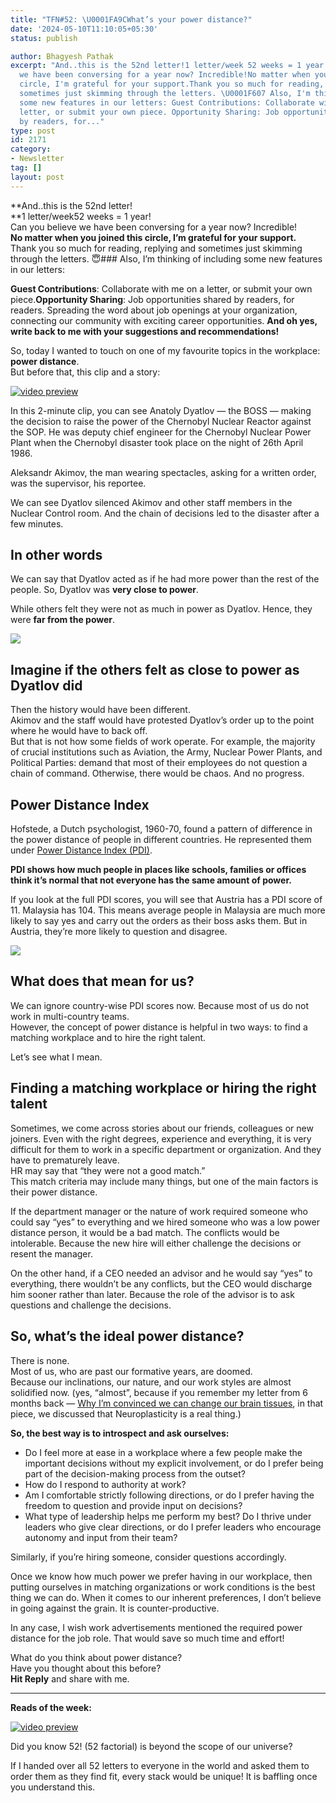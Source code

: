 ```yaml
---
title: "TFN#52: \U0001FA9CWhat’s your power distance?"
date: '2024-05-10T11:10:05+05:30'
status: publish

author: Bhagyesh Pathak
excerpt: "And..this is the 52nd letter!1 letter/week 52 weeks = 1 year!Can you believe
  we have been conversing for a year now? Incredible!No matter when you joined this
  circle, I'm grateful for your support.Thank you so much for reading, replying and
  sometimes just skimming through the letters. \U0001F607 Also, I'm thinking of including
  some new features in our letters: Guest Contributions: Collaborate with me on a
  letter, or submit your own piece. Opportunity Sharing: Job opportunities shared
  by readers, for..."
type: post
id: 2171
category:
- Newsletter
tag: []
layout: post
---
```


**And..this is the 52nd letter!  
​**1 letter/week52 weeks = 1 year!  
Can you believe we have been conversing for a year now? Incredible!  
​**No matter when you joined this circle, I’m grateful for your support.**​  
Thank you so much for reading, replying and sometimes just skimming through the letters. 😇### Also, I’m thinking of including some new features in our letters:

**Guest Contributions**: Collaborate with me on a letter, or submit your own piece.**Opportunity Sharing**: Job opportunities shared by readers, for readers. Spreading the word about job openings at your organization, connecting our community with exciting career opportunities. **And oh yes, write back to me with your suggestions and recommendations!**

So, today I wanted to touch on one of my favourite topics in the workplace: **power distance**.  
But before that, this clip and a story:

[![video preview](https://functions-js.convertkit.com/playbutton?play=%23324C85&accent=%23ffffff&thumbnailof=https%3A%2F%2Fwww.youtube.com%2Fwatch%3Fv%3D6y6cLDr9oJg%E2%80%8B&width=480&height=270&fit=contain)​](https://www.youtube.com/watch?v=6y6cLDr9oJg%E2%80%8B)

In this 2-minute clip, you can see Anatoly Dyatlov — the BOSS — making the decision to raise the power of the Chernobyl Nuclear Reactor against the SOP. He was deputy chief engineer for the Chernobyl Nuclear Power Plant when the Chernobyl disaster took place on the night of 26th April 1986.

Aleksandr Akimov, the man wearing spectacles, asking for a written order, was the supervisor, his reportee.

We can see Dyatlov silenced Akimov and other staff members in the Nuclear Control room. And the chain of decisions led to the disaster after a few minutes.

In other words
--------------

We can say that Dyatlov acted as if he had more power than the rest of the people. So, Dyatlov was **very close to power**.

While others felt they were not as much in power as Dyatlov. Hence, they were **far from the power**.

![](https://embed.filekitcdn.com/e/tkwVjiL2WnM6sb9P2ZThes/hWBJwVepdTsqyoTTsmEAc8)

Imagine if the others felt as close to power as Dyatlov did
-----------------------------------------------------------

Then the history would have been different.  
Akimov and the staff would have protested Dyatlov’s order up to the point where he would have to back off.  
But that is not how some fields of work operate. For example, the majority of crucial institutions such as Aviation, the Army, Nuclear Power Plants, and Political Parties: demand that most of their employees do not question a chain of command. Otherwise, there would be chaos. And no progress.

Power Distance Index
--------------------

Hofstede, a Dutch psychologist, 1960-70, found a pattern of difference in the power distance of people in different countries. He represented them under [Power Distance Index (PDI)](https://clearlycultural.com/geert-hofstede-cultural-dimensions/power-distance-index/).

**PDI shows how much people in places like schools, families or offices think it’s normal that not everyone has the same amount of power.**

If you look at the full PDI scores, you will see that Austria has a PDI score of 11. Malaysia has 104. This means average people in Malaysia are much more likely to say yes and carry out the orders as their boss asks them. But in Austria, they’re more likely to question and disagree.

![](https://embed.filekitcdn.com/e/tkwVjiL2WnM6sb9P2ZThes/J9PBu3G99N8ezp1DptkLX)

What does that mean for us?
---------------------------

We can ignore country-wise PDI scores now. Because most of us do not work in multi-country teams.  
However, the concept of power distance is helpful in two ways: to find a matching workplace and to hire the right talent.

Let’s see what I mean.

Finding a matching workplace or hiring the right talent
-------------------------------------------------------

Sometimes, we come across stories about our friends, colleagues or new joiners. Even with the right degrees, experience and everything, it is very difficult for them to work in a specific department or organization. And they have to prematurely leave.  
HR may say that “they were not a good match.”  
This match criteria may include many things, but one of the main factors is their power distance.

If the department manager or the nature of work required someone who could say “yes” to everything and we hired someone who was a low power distance person, it would be a bad match. The conflicts would be intolerable. Because the new hire will either challenge the decisions or resent the manager.

On the other hand, if a CEO needed an advisor and he would say “yes” to everything, there wouldn’t be any conflicts, but the CEO would discharge him sooner rather than later. Because the role of the advisor is to ask questions and challenge the decisions.

So, what’s the ideal power distance?
------------------------------------

There is none.  
Most of us, who are past our formative years, are doomed.  
Because our inclinations, our nature, and our work styles are almost solidified now. (yes, “almost”, because if you remember my letter from 6 months back — [Why I’m convinced we can change our brain tissues](https://bhagyeshpathak.com/blog/%f0%9f%aa%9cwhy-im-convinced-we-can-change-our-brain-tissues/), in that piece, we discussed that Neuroplasticity is a real thing.)

**So, the best way is to introspect and ask ourselves:**

- Do I feel more at ease in a workplace where a few people make the important decisions without my explicit involvement, or do I prefer being part of the decision-making process from the outset?
- How do I respond to authority at work?
- Am I comfortable strictly following directions, or do I prefer having the freedom to question and provide input on decisions?
- What type of leadership helps me perform my best? Do I thrive under leaders who give clear directions, or do I prefer leaders who encourage autonomy and input from their team?

Similarly, if you’re hiring someone, consider questions accordingly.

Once we know how much power we prefer having in our workplace, then putting ourselves in matching organizations or work conditions is the best thing we can do. When it comes to our inherent preferences, I don’t believe in going against the grain. It is counter-productive.

In any case, I wish work advertisements mentioned the required power distance for the job role. That would save so much time and effort!

What do you think about power distance?  
Have you thought about this before?  
​**Hit Reply** and share with me.

---

**Reads of the week:**

[![video preview](https://functions-js.convertkit.com/playbutton?play=%23324C85&accent=%23ffffff&thumbnailof=https%3A%2F%2Fwww.youtube.com%2Fwatch%3Fv%3DhoeIllSxpEU&width=480&height=270&fit=contain)​](https://www.youtube.com/watch?v=hoeIllSxpEU)

Did you know 52! (52 factorial) is beyond the scope of our universe?

If I handed over all 52 letters to everyone in the world and asked them to order them as they find fit, every stack would be unique! It is baffling once you understand this.